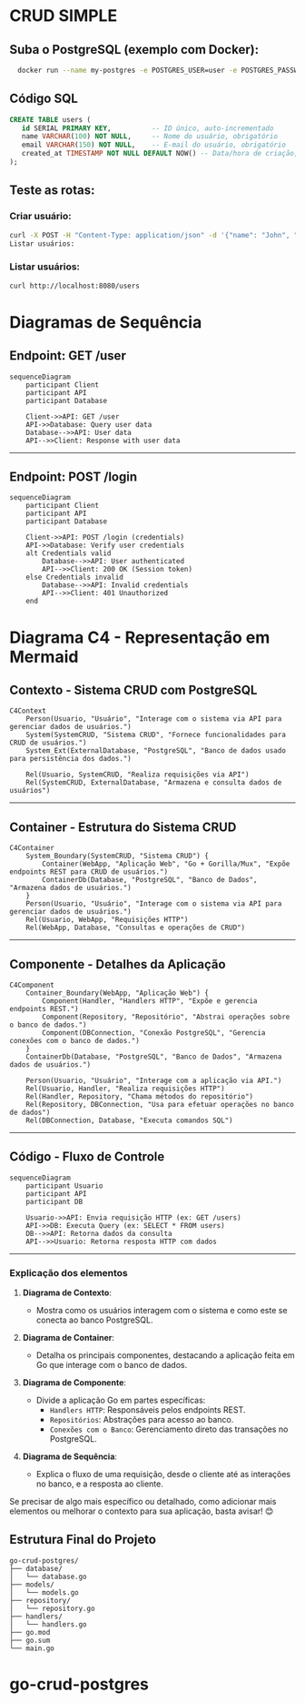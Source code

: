 # CRUD SIMPLE

## Suba o PostgreSQL (exemplo com Docker):
```bash
  docker run --name my-postgres -e POSTGRES_USER=user -e POSTGRES_PASSWORD=password -e POSTGRES_DB=dbname -p 5432:5432 -d postgres
```

## Código SQL
```sql
CREATE TABLE users (
   id SERIAL PRIMARY KEY,          -- ID único, auto-incrementado
   name VARCHAR(100) NOT NULL,     -- Nome do usuário, obrigatório
   email VARCHAR(150) NOT NULL,    -- E-mail do usuário, obrigatório
   created_at TIMESTAMP NOT NULL DEFAULT NOW() -- Data/hora de criação, padrão para horário atual
);
```

## Teste as rotas:
### Criar usuário:
```bash
curl -X POST -H "Content-Type: application/json" -d '{"name": "John", "email": "john@example.com"}' http://localhost:8080/users
Listar usuários:
```
### Listar usuários:
```bash
curl http://localhost:8080/users
```

# Diagramas de Sequência

## Endpoint: GET /user

```mermaid
sequenceDiagram
    participant Client
    participant API
    participant Database

    Client->>API: GET /user
    API->>Database: Query user data
    Database-->>API: User data
    API-->>Client: Response with user data
```

---

## Endpoint: POST /login

```mermaid
sequenceDiagram
    participant Client
    participant API
    participant Database

    Client->>API: POST /login (credentials)
    API->>Database: Verify user credentials
    alt Credentials valid
        Database-->>API: User authenticated
        API-->>Client: 200 OK (Session token)
    else Credentials invalid
        Database-->>API: Invalid credentials
        API-->>Client: 401 Unauthorized
    end
```

# Diagrama C4 - Representação em Mermaid

## Contexto - Sistema CRUD com PostgreSQL

```mermaid
C4Context
    Person(Usuario, "Usuário", "Interage com o sistema via API para gerenciar dados de usuários.")
    System(SystemCRUD, "Sistema CRUD", "Fornece funcionalidades para CRUD de usuários.")
    System_Ext(ExternalDatabase, "PostgreSQL", "Banco de dados usado para persistência dos dados.")

    Rel(Usuario, SystemCRUD, "Realiza requisições via API")
    Rel(SystemCRUD, ExternalDatabase, "Armazena e consulta dados de usuários")
```

---

## Container - Estrutura do Sistema CRUD

```mermaid
C4Container
    System_Boundary(SystemCRUD, "Sistema CRUD") {
        Container(WebApp, "Aplicação Web", "Go + Gorilla/Mux", "Expõe endpoints REST para CRUD de usuários.")
        ContainerDb(Database, "PostgreSQL", "Banco de Dados", "Armazena dados de usuários.")
    }
    Person(Usuario, "Usuário", "Interage com o sistema via API para gerenciar dados de usuários.")
    Rel(Usuario, WebApp, "Requisições HTTP")
    Rel(WebApp, Database, "Consultas e operações de CRUD")
```

---

## Componente - Detalhes da Aplicação

```mermaid
C4Component
    Container_Boundary(WebApp, "Aplicação Web") {
        Component(Handler, "Handlers HTTP", "Expõe e gerencia endpoints REST.")
        Component(Repository, "Repositório", "Abstrai operações sobre o banco de dados.")
        Component(DBConnection, "Conexão PostgreSQL", "Gerencia conexões com o banco de dados.")
    }
    ContainerDb(Database, "PostgreSQL", "Banco de Dados", "Armazena dados de usuários.")

    Person(Usuario, "Usuário", "Interage com a aplicação via API.")
    Rel(Usuario, Handler, "Realiza requisições HTTP")
    Rel(Handler, Repository, "Chama métodos do repositório")
    Rel(Repository, DBConnection, "Usa para efetuar operações no banco de dados")
    Rel(DBConnection, Database, "Executa comandos SQL")
```

---

## Código - Fluxo de Controle

```mermaid
sequenceDiagram
    participant Usuario
    participant API
    participant DB

    Usuario->>API: Envia requisição HTTP (ex: GET /users)
    API->>DB: Executa Query (ex: SELECT * FROM users)
    DB-->>API: Retorna dados da consulta
    API-->>Usuario: Retorna resposta HTTP com dados
```

---

### Explicação dos elementos

1. **Diagrama de Contexto**:
    - Mostra como os usuários interagem com o sistema e como este se conecta ao banco PostgreSQL.

2. **Diagrama de Container**:
    - Detalha os principais componentes, destacando a aplicação feita em Go que interage com o banco de dados.

3. **Diagrama de Componente**:
    - Divide a aplicação Go em partes específicas:
        - `Handlers HTTP`: Responsáveis pelos endpoints REST.
        - `Repositórios`: Abstrações para acesso ao banco.
        - `Conexões com o Banco`: Gerenciamento direto das transações no PostgreSQL.

4. **Diagrama de Sequência**:
    - Explica o fluxo de uma requisição, desde o cliente até as interações no banco, e a resposta ao cliente.

Se precisar de algo mais específico ou detalhado, como adicionar mais elementos ou melhorar o contexto para sua aplicação, basta avisar! 😊

## Estrutura Final do Projeto
```text
go-crud-postgres/
├── database/
│   └── database.go
├── models/
│   └── models.go
├── repository/
│   └── repository.go
├── handlers/
│   └── handlers.go
├── go.mod
├── go.sum
└── main.go
```

# go-crud-postgres

